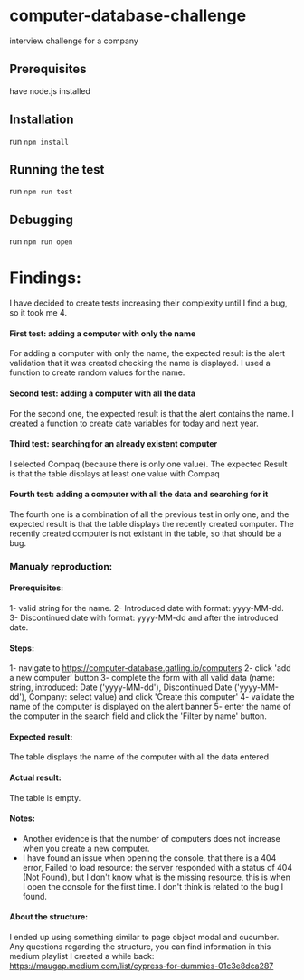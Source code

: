 # computer-database-challenge
interview challenge for a company

## Prerequisites
have node.js installed

## Installation
run `npm install`

## Running the test
run `npm run test`

## Debugging 
run `npm run open`

# Findings:
I have decided to create tests increasing their complexity until I find a bug, so it took me 4.

#### First test: adding a computer with only the name
For adding a computer with only the name, the expected result is the alert validation that it was created checking the name is displayed.
I used a function to create random values for the name.

#### Second test: adding a computer with all the data
For the second one, the expected result is that the alert contains the name.
I created a function to create date variables for today and next year.

#### Third test: searching for an already existent computer
I selected Compaq (because there is only one value). The expected Result is that the table displays at least one value with Compaq

#### Fourth test: adding a computer with all the data and searching for it
The fourth one is a combination of all the previous test in only one, and the expected result is that the table displays the recently created computer. The recently created computer is not existant in the table, so that should be a bug.

### Manualy reproduction:
#### Prerequisites:
1- valid string for the name.
2- Introduced date with format: yyyy-MM-dd.
3- Discontinued date with format: yyyy-MM-dd and after the introduced date.

#### Steps:
1- navigate to https://computer-database.gatling.io/computers
2- click 'add a new computer' button
3- complete the form with all valid data (name: string, introduced: Date ('yyyy-MM-dd'), Discontinued Date ('yyyy-MM-dd'), Company: select value) and click 'Create this computer'
4- validate the name of the computer is displayed on the alert banner
5- enter the name of the computer in the search field and click the 'Filter by name' button.

#### Expected result:
The table displays the name of the computer with all the data entered

#### Actual result:
The table is empty. 

#### Notes:
- Another evidence is that the number of computers does not increase when you create a new computer.
- I have found an issue when opening the console, that there is a 404 error,
Failed to load resource: the server responded with a status of 404 (Not Found), but I don't know what is the missing resource, this is when I open the console for the first time. I don't think is related to the bug I found.

#### About the structure:
I ended up using something similar to page object modal and cucumber.
Any questions regarding the structure, you can find information in this medium playlist I created a while back: https://maugap.medium.com/list/cypress-for-dummies-01c3e8dca287